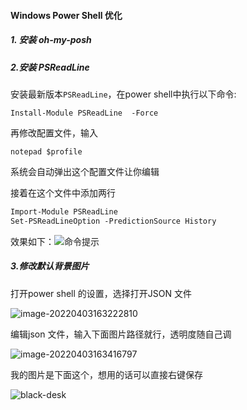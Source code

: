 #### Windows Power Shell 优化

##### 1. 安装 *oh-my-posh*



##### 2.安装 *PSReadLine*

安装最新版本`PSReadLine`，在power shell中执行以下命令:

```shell
Install-Module PSReadLine  -Force
```

再修改配置文件，输入

```she
notepad $profile
```

系统会自动弹出这个配置文件让你编辑

接着在这个文件中添加两行

~~~txt
Import-Module PSReadLine
Set-PSReadLineOption -PredictionSource History
~~~

效果如下：![命令提示](C:\Users\yuhh\Pictures\命令提示.png)

##### 3.修改默认背景图片

打开power shell 的设置，选择打开JSON 文件

![image-20220403163222810](https://picture-bucket-1306212000.cos.ap-nanjing.myqcloud.com/markdown/image-20220403163222810.png)

编辑json 文件，输入下面图片路径就行，透明度随自己调

![image-20220403163416797](https://picture-bucket-1306212000.cos.ap-nanjing.myqcloud.com/markdown/image-20220403163416797.png)

我的图片是下面这个，想用的话可以直接右键保存

![black-desk](https://picture-bucket-1306212000.cos.ap-nanjing.myqcloud.com/markdown/black-desk.webp)

